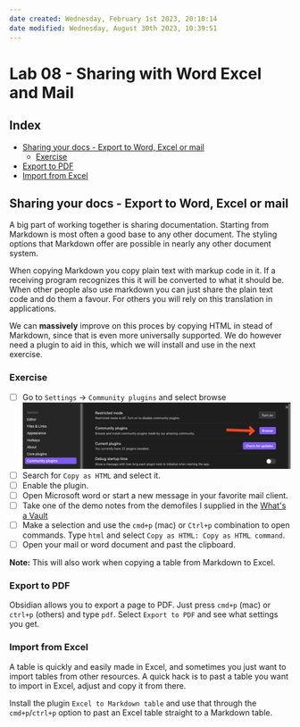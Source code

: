 ```yaml
---
date created: Wednesday, February 1st 2023, 20:10:14
date modified: Wednesday, August 30th 2023, 10:39:51
---
```


# Lab 08 - Sharing with Word Excel and Mail

## Index

- [Sharing your docs - Export to Word, Excel or mail](#Sharing%20your%20docs%20-%20Export%20to%20Word,%20Excel%20or%20mail)
    - [Exercise](#Exercise)
- [Export to PDF](#Export%20to%20PDF)
- [Import from Excel](#Import%20from%20Excel)

## Sharing your docs - Export to Word, Excel or mail

A big part of working together is sharing documentation. Starting from Markdown is most often a good base to any other document. The styling options that Markdown offer are possible in nearly any other document system.  

When copying Markdown you copy plain text with markup code in it. If a receiving program recognizes this it will be converted to what it should be. When other people also use markdown you can just share the plain text code and do them a favour. For others you will rely on this translation in applications.

We can **massively** improve on this proces by copying HTML in stead of Markdown, since that is even more universally supported. We do however need a plugin to aid in this, which we will install and use in the next exercise.

### Exercise

- [ ] Go to `Settings` -> `Community plugins` and select browse<br>![](assets/Lab%208%20-%20Sharing%20with%20Word%20Excel%20and%20Mail.png)
- [ ] Search for `Copy as HTML` and select it.
- [ ] Enable the plugin.
- [ ] Open Microsoft word or start a new message in your favorite mail client.
- [ ] Take one of the demo notes from the demofiles I supplied in the [What's a Vault](Lab%2001%20-%20Installation%20and%20a%20Vault.md#What's%20a%20Vault)
- [ ] Make a selection and use the `cmd+p` (mac) or `Ctrl+p` combination to open commands. Type `html` and select `Copy as HTML: Copy as HTML command`.
- [ ] Open your mail or word document and past the clipboard.

**Note:** This will also work when copying a table from Markdown to Excel.

### Export to PDF

Obsidian allows you to export a page to PDF. Just press `cmd+p` (mac) or `ctrl+p` (others) and type `pdf`. Select `Export to PDF` and see what settings you get.

### Import from Excel

A table is quickly and easily made in Excel, and sometimes you just want to import tables from other resources. A quick hack is to past a table you want to import in Excel, adjust and copy it from there.

Install the plugin `Excel to Markdown table` and use that through the `cmd+p`/`ctrl+p` option to past an Excel table straight to a Markdown table.
